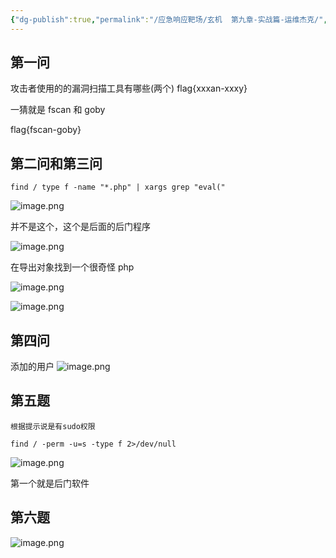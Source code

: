 ```yaml
---
{"dg-publish":true,"permalink":"/应急响应靶场/玄机  第九章-实战篇-运维杰克/","tags":["打靶","应急响应"]}
---
```



## 第一问
攻击者使用的的漏洞扫描工具有哪些(两个) flag{xxxan-xxxy}

一猜就是 fscan 和 goby

flag{fscan-goby}


## 第二问和第三问

```
find / type f -name "*.php" | xargs grep "eval("
```

![image.png](https://s2.loli.net/2025/06/02/WIJ8EmlgRs9jZ7C.png)

并不是这个，这个是后面的后门程序

![image.png](https://s2.loli.net/2025/06/02/QKAM7pvC1gdHV8X.png)

在导出对象找到一个很奇怪 php

![image.png](https://s2.loli.net/2025/06/02/MsXontLSOID9RA6.png)

![image.png](https://s2.loli.net/2025/06/02/ITACjoPQYsv3t1d.png)


## 第四问
添加的用户
![image.png](https://s2.loli.net/2025/06/02/rGEnWvNpuf2VQLZ.png)

## 第五题
```
根据提示说是有sudo权限

find / -perm -u=s -type f 2>/dev/null
```
![image.png](https://s2.loli.net/2025/06/02/o15XWgKNpvkelqi.png)

第一个就是后门软件
## 第六题
![image.png](https://s2.loli.net/2025/06/02/1IsnM6WA9yLVTuc.png)
